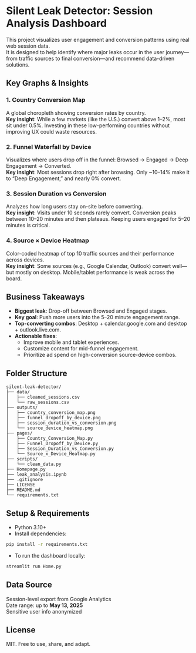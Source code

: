 # Silent Leak Detector: Session Analysis Dashboard

This project visualizes user engagement and conversion patterns using real web session data.  
It is designed to help identify where major leaks occur in the user journey—from traffic sources to final conversion—and recommend data-driven solutions.

## Key Graphs & Insights

### 1. **Country Conversion Map**
A global choropleth showing conversion rates by country.  
**Key insight**: While a few markets (like the U.S.) convert above 1–2%, most sit under 0.5%. Investing in these low-performing countries without improving UX could waste resources.

### 2. **Funnel Waterfall by Device**
Visualizes where users drop off in the funnel: Browsed → Engaged → Deep Engagement → Converted.  
**Key insight**: Most sessions drop right after browsing. Only ~10–14% make it to “Deep Engagement,” and nearly 0% convert.

### 3. **Session Duration vs Conversion**
Analyzes how long users stay on-site before converting.  
**Key insight**: Visits under 10 seconds rarely convert. Conversion peaks between 10–20 minutes and then plateaus. Keeping users engaged for 5–20 minutes is critical.

### 4. **Source × Device Heatmap**
Color-coded heatmap of top 10 traffic sources and their performance across devices.  
**Key insight**: Some sources (e.g., Google Calendar, Outlook) convert well—but mostly on desktop. Mobile/tablet performance is weak across the board.

## Business Takeaways

- **Biggest leak**: Drop-off between Browsed and Engaged stages.
- **Key goal**: Push more users into the 5–20 minute engagement range.
- **Top-converting combos**: Desktop + calendar.google.com and desktop + outlook.live.com.
- **Actionable fixes**:
  - Improve mobile and tablet experiences.
  - Customize content for mid-funnel engagement.
  - Prioritize ad spend on high-conversion source-device combos.

## Folder Structure

```
silent-leak-detector/
├── data/
│   ├── cleaned_sessions.csv
│   └── raw_sessions.csv
├── outputs/
│   ├── country_conversion_map.png
│   ├── funnel_dropoff_by_device.png
│   ├── session_duration_vs_conversion.png
│   └── source_device_heatmap.png
├── pages/
│   ├── Country_Conversion_Map.py
│   ├── Funnel_Dropoff_by_Device.py
│   ├── Session_Duration_vs_Conversion.py
│   └── Source_x_Device_Heatmap.py
├── scripts/
│   └── clean_data.py
├── Homepage.py
├── leak_analysis.ipynb
├── .gitignore
├── LICENSE
├── README.md
└── requirements.txt

```

## Setup & Requirements

- Python 3.10+
- Install dependencies:
```bash
pip install -r requirements.txt
```

- To run the dashboard locally:
```bash
streamlit run Home.py
```

## Data Source

Session-level export from Google Analytics  
Date range: up to **May 13, 2025**  
Sensitive user info anonymized

## License

MIT. Free to use, share, and adapt.
